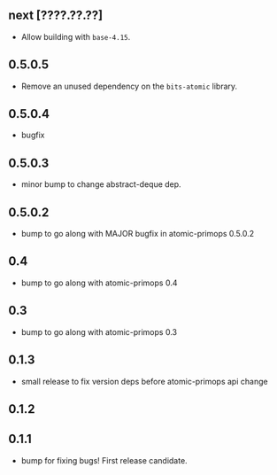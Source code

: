 ## next [????.??.??]
* Allow building with `base-4.15`.

## 0.5.0.5
* Remove an unused dependency on the `bits-atomic` library.

## 0.5.0.4
* bugfix

## 0.5.0.3
* minor bump to change abstract-deque dep.

## 0.5.0.2
* bump to go along with MAJOR bugfix in atomic-primops 0.5.0.2

## 0.4
* bump to go along with atomic-primops 0.4

## 0.3
* bump to go along with atomic-primops 0.3

## 0.1.3
* small release to fix version deps before atomic-primops api change

## 0.1.2

## 0.1.1
* bump for fixing bugs!  First release candidate.
